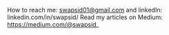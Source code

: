 How to reach me: swapsid01@gmail.com and linkedIn: linkedin.com/in/swapsid/
Read my articles on Medium: https://medium.com/@swapsid_

<!---
swapsid/swapsid is a ✨ special ✨ repository because its `README.md` (this file) appears on your GitHub profile.
You can click the Preview link to take a look at your changes.
--->
